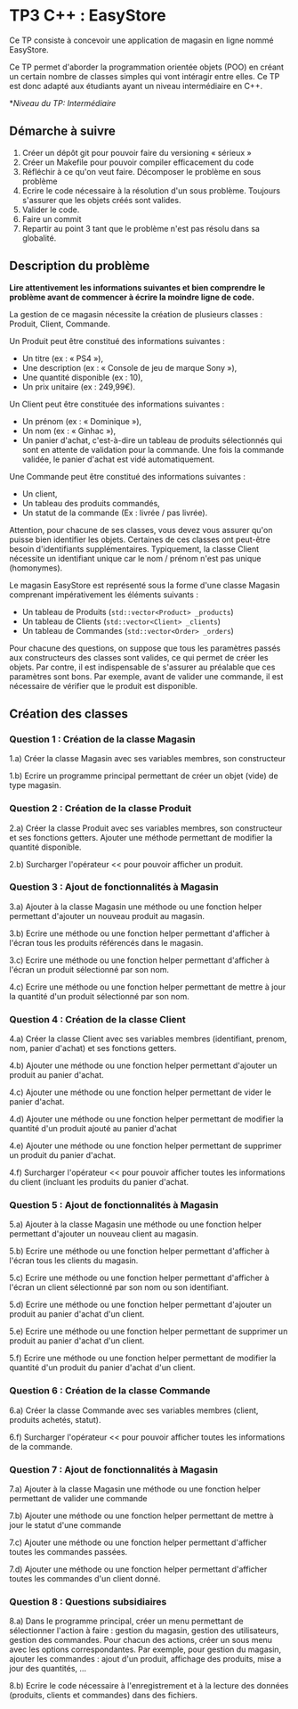# TP3 C++ : EasyStore

Ce TP consiste à concevoir une application de magasin en ligne nommé EasyStore. 

Ce TP permet d'aborder la programmation orientée objets (POO) en créant un certain nombre de classes simples qui vont intéragir entre elles. Ce TP est donc adapté aux étudiants ayant un niveau intermédiaire en C++.

**Niveau du TP: Intermédiaire*

## Démarche à suivre

1. Créer un dépôt git pour pouvoir faire du versioning « sérieux »
2. Créer un Makefile pour pouvoir compiler efficacement du code
3. Réfléchir à ce qu'on veut faire. Décomposer le problème en sous problème
4. Ecrire le code nécessaire à la résolution d'un sous problème. Toujours s'assurer que les objets créés sont valides.
5. Valider le code.
6. Faire un commit
7. Repartir au point 3 tant que le problème n'est pas résolu dans sa globalité.

## Description du problème

**Lire attentivement les informations suivantes et bien comprendre le problème avant de commencer à écrire la moindre ligne de code.**

La gestion de ce magasin nécessite la création de plusieurs classes : Produit, Client, Commande.

Un Produit peut être constitué des informations suivantes :

- Un titre (ex : « PS4 »),
- Une description (ex : « Console de jeu de marque Sony »),
- Une quantité disponible (ex : 10),
- Un prix unitaire (ex : 249,99€).

Un Client peut être constituée des informations suivantes :

- Un prénom (ex : « Dominique »),
- Un nom (ex : « Ginhac »),
- Un panier d'achat, c'est-à-dire un tableau de produits sélectionnés qui sont en attente de validation pour la commande. Une fois la commande validée, le panier d'achat est vidé automatiquement.

Une Commande peut être constitué des informations suivantes :

- Un client,
- Un tableau des produits commandés,
- Un statut de la commande (Ex : livrée / pas livrée).

Attention, pour chacune de ses classes, vous devez vous assurer qu'on puisse bien identifier les objets. Certaines de ces classes ont peut-être besoin d'identifiants supplémentaires. Typiquement, la classe Client nécessite un identifiant unique car le nom / prénom n'est pas unique (homonymes).

Le magasin EasyStore est représenté sous la forme d'une classe Magasin comprenant impérativement les éléments suivants :

- Un tableau de Produits (`std::vector<Product> _products`)
- Un tableau de Clients (`std::vector<Client> _clients`)
- Un tableau de Commandes (`std::vector<Order> _orders`)


Pour chacune des questions, on suppose que tous les paramètres passés aux constructeurs des classes sont valides, ce qui permet de créer les objets. Par contre, il est indispensable de s'assurer au préalable que ces paramètres sont bons. Par exemple, avant de valider une commande, il est nécessaire de vérifier que le produit est disponible.


## Création des classes

### Question 1 : Création de la classe Magasin

1.a) Créer la classe Magasin avec ses variables membres, son constructeur

1.b) Ecrire un programme principal permettant de créer un objet (vide) de type magasin.

### Question 2 : Création de la classe Produit

2.a) Créer la classe Produit avec ses variables membres, son constructeur et ses fonctions getters. Ajouter une méthode permettant de modifier la quantité disponible.

2.b) Surcharger l'opérateur << pour pouvoir afficher un produit.

### Question 3 : Ajout de fonctionnalités à Magasin

3.a) Ajouter à la classe Magasin une méthode ou une fonction helper permettant d'ajouter un nouveau produit au magasin.

3.b) Ecrire une méthode ou une fonction helper permettant d'afficher à l'écran tous les produits référencés dans le magasin.

3.c) Ecrire une méthode ou une fonction helper permettant d'afficher à l'écran un produit sélectionné par son nom.

4.c) Ecrire une méthode ou une fonction helper permettant de mettre à jour la quantité d'un produit sélectionné par son nom.


### Question 4 : Création de la classe Client

4.a) Créer la classe Client avec ses variables membres (identifiant, prenom, nom, panier d'achat) et ses fonctions getters.

4.b) Ajouter une méthode ou une fonction helper permettant d'ajouter un produit au panier d'achat.

4.c) Ajouter une méthode ou une fonction helper permettant de vider le panier d'achat.

4.d) Ajouter une méthode ou une fonction helper permettant de modifier la quantité d'un produit ajouté au panier d'achat

4.e) Ajouter une méthode ou une fonction helper permettant de supprimer un produit du panier d'achat.

4.f) Surcharger l'opérateur << pour pouvoir afficher toutes les informations du client (incluant les produits du panier d'achat.

### Question 5 : Ajout de fonctionnalités à Magasin

5.a) Ajouter à la classe Magasin une méthode ou une fonction helper permettant d'ajouter un nouveau client au magasin.

5.b) Ecrire une méthode ou une fonction helper permettant d'afficher à l'écran tous les clients du magasin.

5.c) Ecrire une méthode ou une fonction helper permettant d'afficher à l'écran un client sélectionné par son nom ou son identifiant.

5.d) Ecrire une méthode ou une fonction helper permettant d'ajouter un produit au panier d'achat d'un client.

5.e) Ecrire une méthode ou une fonction helper permettant de supprimer un produit au panier d'achat d'un client.

5.f) Ecrire une méthode ou une fonction helper permettant de modifier la quantité d'un produit du panier d'achat d'un client.


### Question 6 : Création de la classe Commande

6.a) Créer la classe Commande avec ses variables membres (client, produits achetés, statut).

6.f) Surcharger l'opérateur << pour pouvoir afficher toutes les informations de la commande.

### Question 7 : Ajout de fonctionnalités à Magasin

7.a) Ajouter à la classe Magasin une méthode ou une fonction helper permettant de valider une commande

7.b) Ajouter une méthode ou une fonction helper permettant de mettre à jour le statut d'une commande

7.c) Ajouter une méthode ou une fonction helper permettant d'afficher toutes les commandes passées.

7.d) Ajouter une méthode ou une fonction helper permettant d'afficher toutes les commandes d'un client donné.

### Question 8 : Questions subsidiaires

8.a) Dans le programme principal, créer un menu permettant de sélectionner l'action à faire : gestion du magasin, gestion des utilisateurs, gestion des commandes. Pour chacun des actions, créer un sous menu avec les options correspondantes. Par exemple, pour gestion du magasin, ajouter les commandes : ajout d'un produit, affichage des produits, mise a jour des quantités, …

8.b) Ecrire le code nécessaire à l'enregistrement et à la lecture des données (produits, clients et commandes) dans des fichiers.